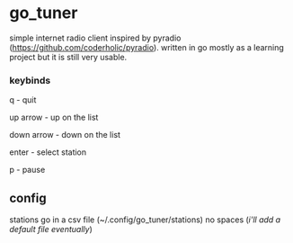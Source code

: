 # go_tuner

simple internet radio client inspired by pyradio (https://github.com/coderholic/pyradio). written in go mostly as a learning project but it is still very usable. 

### keybinds
q - quit

up arrow - up on the list

down arrow - down on the list

enter - select station

p - pause

## config

stations go in a csv file (~/.config/go_tuner/stations) no spaces
(*i'll add a default file eventually*)
